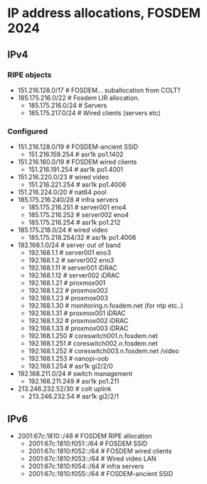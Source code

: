 # IP address allocations, FOSDEM 2024

## IPv4

### RIPE objects

- 151.216.128.0/17 # FOSDEM... suballocation from COLT?
- 185.175.216.0/22 # Fosdem LIR allocation.
  - 185.175.216.0/24 # Servers
  - 185.175.217.0/24 # Wired clients (servers etc)

### Configured

- 151.216.128.0/19 # FOSDEM-ancient SSID
  - 151.216.159.254 # asr1k po1.1402
- 151.216.160.0/19 # FOSDEM wired clients
  - 151.216.191.254 # asr1k po1.4001
- 151.216.220.0/23 # wired video
  - 151.216.221.254 # asr1k po1.4006
- 151.216.224.0/20 # nat64 pool
- 185.175.216.240/28 # infra servers
  - 185.175.216.251 # server001 eno4
  - 185.175.216.252 # server002 eno4
  - 185.175.216.254 # asr1k po1.212
- 185.175.218.0/24 # wired video
  - 185.175.218.254/32 # asr1k po1.4006
- 192.168.1.0/24 # server out of band
  - 192.168.1.1 # server001 eno3
  - 192.168.1.2 # server002 eno3
  - 192.168.1.11 # server001 iDRAC
  - 192.168.1.12 # server002 iDRAC
  - 192.168.1.21 # proxmox001
  - 192.168.1.22 # proxmox002
  - 192.168.1.23 # proxmox003
  - 192.168.1.30 # monitoring.n.fosdem.net (for ntp etc..) 
  - 192.168.1.31 # proxmox001 iDRAC
  - 192.168.1.32 # proxmox002 iDRAC
  - 192.168.1.33 # proxmox003 iDRAC
  - 192.168.1.250 # coreswitch001.n.fosdem.net
  - 192.168.1.251 # coreswitch002.n.fosdem.net
  - 192.168.1.252 # coreswitch003.n.fosdem.net /video
  - 192.168.1.253 # nanopi-oob
  - 192.168.1.254 # asr1k gi2/2/0
- 192.168.211.0/24 # switch management
  - 192.168.211.249 # asr1k po1.211
- 213.246.232.52/30 # colt uplink
  - 213.246.232.54 # asr1k gi2/2/1

## IPv6

- 2001:67c:1810::/48 # FOSDEM RIPE allocation
  - 2001:67c:1810:f051::/64 # FOSDEM SSID
  - 2001:67c:1810:f052::/64 # FOSDEM wired clients
  - 2001:67c:1810:f053::/64 # Wired video LAN
  - 2001:67c:1810:f054::/64 # infra servers
  - 2001:67c:1810:f055::/64 # FOSDEM-ancient SSID


